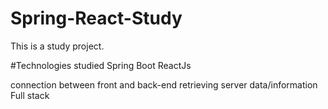 # Spring-React-Study

  This is a study project.
  
#Technologies studied
  Spring Boot
  ReactJs
  
  connection between front and back-end
  retrieving server data/information    
  Full stack
